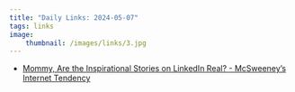 ```yaml
---
title: "Daily Links: 2024-05-07"
tags: links
image:
    thumbnail: /images/links/3.jpg
---
```


- [Mommy, Are the Inspirational Stories on LinkedIn Real? - McSweeney’s Internet Tendency](https://www.mcsweeneys.net/articles/mommy-are-the-inspirational-stories-on-linkedin-real)
